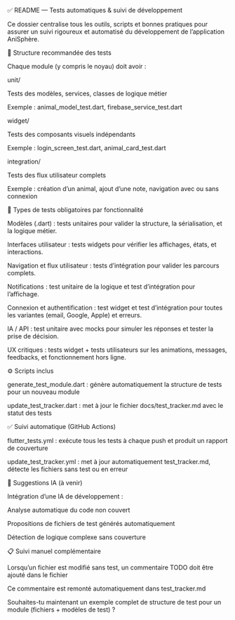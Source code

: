 ✅ README — Tests automatiques & suivi de développement

Ce dossier centralise tous les outils, scripts et bonnes pratiques pour assurer un suivi rigoureux et automatisé du développement de l’application AniSphère.

📁 Structure recommandée des tests

Chaque module (y compris le noyau) doit avoir :

unit/

Tests des modèles, services, classes de logique métier

Exemple : animal_model_test.dart, firebase_service_test.dart

widget/

Tests des composants visuels indépendants

Exemple : login_screen_test.dart, animal_card_test.dart

integration/

Tests des flux utilisateur complets

Exemple : création d’un animal, ajout d’une note, navigation avec ou sans connexion

🧪 Types de tests obligatoires par fonctionnalité

Modèles (.dart) : tests unitaires pour valider la structure, la sérialisation, et la logique métier.

Interfaces utilisateur : tests widgets pour vérifier les affichages, états, et interactions.

Navigation et flux utilisateur : tests d’intégration pour valider les parcours complets.

Notifications : test unitaire de la logique et test d’intégration pour l’affichage.

Connexion et authentification : test widget et test d’intégration pour toutes les variantes (email, Google, Apple) et erreurs.

IA / API : test unitaire avec mocks pour simuler les réponses et tester la prise de décision.

UX critiques : tests widget + tests utilisateurs sur les animations, messages, feedbacks, et fonctionnement hors ligne.

⚙️ Scripts inclus

generate_test_module.dart : génère automatiquement la structure de tests pour un nouveau module

update_test_tracker.dart : met à jour le fichier docs/test_tracker.md avec le statut des tests

✅ Suivi automatique (GitHub Actions)

flutter_tests.yml : exécute tous les tests à chaque push et produit un rapport de couverture

update_test_tracker.yml : met à jour automatiquement test_tracker.md, détecte les fichiers sans test ou en erreur

🧠 Suggestions IA (à venir)

Intégration d’une IA de développement : 

Analyse automatique du code non couvert

Propositions de fichiers de test générés automatiquement

Détection de logique complexe sans couverture

📋 Suivi manuel complémentaire

Lorsqu’un fichier est modifié sans test, un commentaire TODO doit être ajouté dans le fichier

Ce commentaire est remonté automatiquement dans test_tracker.md

Souhaites-tu maintenant un exemple complet de structure de test pour un module (fichiers + modèles de test) ?


